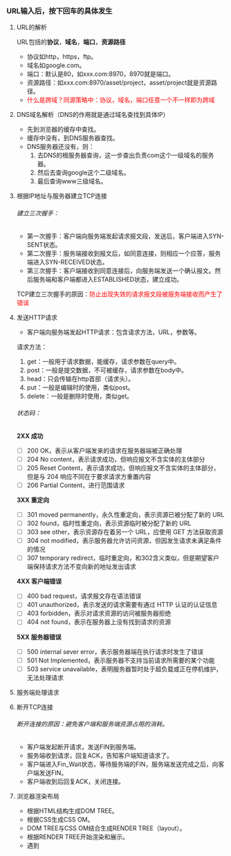 ### URL输入后，按下回车的具体发生

1. URL的解析

   URL包括的**协议**，**域名**，**端口**，**资源路径**

   - 协议如http，https，ftp。
   - 域名如google.com。
   - 端口：默认是80，如xxx.com:8970，8970就是端口。
   - 资源路径：如xxx.com:8970/asset/project，asset/project就是资源路径。
   - <font color=#FF0000>什么是跨域？同源策略中：协议，域名，端口任意一个不一样即为跨域</font>

2. DNS域名解析（DNS的作用就是通过域名查找到具体IP）

   - 先到浏览器的缓存中查找。
   - 缓存中没有，到DNS服务器查找。
   - DNS服务器还没有，则：
     1. 去DNS的根服务器查询，这一步查出负责com这个一级域名的服务器。
     2. 然后去查询google这个二级域名。
     3. 最后查询www三级域名。

3. 根据IP地址与服务器建立TCP连接

   ###### 建立三次握手：

   - 第一次握手：客户端向服务端发起请求报文段，发送后，客户端进入SYN-SENT状态。
   - 第二次握手：服务端接收到报文后，如同意连接，则相应一个应答，服务端进入SYN-RECEIVED状态。
   - 第三次握手：客户端接收到同意连接后，向服务端发送一个确认报文。然后服务端和客户端都进入ESTABLISHED状态，建立成功。

   TCP建立三次握手的原因：<font color=red>防止出现失效的请求报文段被服务端接收而产生了错误</font>

4. 发送HTTP请求

   - 客户端向服务端发起HTTP请求：包含请求方法，URL，参数等。

   请求方法：

   1. get：一般用于请求数据，能缓存，请求参数在query中。
   2. post：一般是提交数据，不可被缓存，请求参数在body中。
   3. head：只会传输在http首部（请求头）。
   4. put：一般是编辑时的使用，类似post。
   5. delete：一般是删除时使用，类似get。

   ###### 状态码：

   **2XX 成功**

   - [ ] 200 OK，表示从客户端发来的请求在服务器端被正确处理
   - [ ] 204 No content，表示请求成功，但响应报文不含实体的主体部分
   - [ ] 205 Reset Content，表示请求成功，但响应报文不含实体的主体部分，但是与 204 响应不同在于要求请求方重置内容
   - [ ] 206 Partial Content，进行范围请求

   **3XX 重定向**

   - [ ] 301 moved permanently，永久性重定向，表示资源已被分配了新的 URL
   - [ ] 302 found，临时性重定向，表示资源临时被分配了新的 URL
   - [ ] 303 see other，表示资源存在着另一个 URL，应使用 GET 方法获取资源
   - [ ] 304 not modified，表示服务器允许访问资源，但因发生请求未满足条件的情况
   - [ ] 307 temporary redirect，临时重定向，和302含义类似，但是期望客户端保持请求方法不变向新的地址发出请求

   **4XX 客户端错误**

   - [ ] 400 bad request，请求报文存在语法错误
   - [ ] 401 unauthorized，表示发送的请求需要有通过 HTTP 认证的认证信息
   - [ ] 403 forbidden，表示对请求资源的访问被服务器拒绝
   - [ ] 404 not found，表示在服务器上没有找到请求的资源

   **5XX 服务器错误**

   - [ ] 500 internal sever error，表示服务器端在执行请求时发生了错误
   - [ ] 501 Not Implemented，表示服务器不支持当前请求所需要的某个功能
   - [ ] 503 service unavailable，表明服务器暂时处于超负载或正在停机维护，无法处理请求

5. 服务端处理请求

6. 断开TCP连接

   ###### 断开连接的原因：避免客户端和服务端资源占用的消耗。

   - 客户端发起断开请求，发送FIN到服务端。
   - 服务端收到请求，回复ACK，告知客户端知道请求了。
   - 客户端进入Fin_Wait状态，等待服务端的FIN，服务端发送完成之后，向客户端发送FIN。
   - 客户端收到后回复ACK，关闭连接。

7. 浏览器渲染布局

   - 根据HTML结构生成DOM TREE。
   - 根据CSS生成CSS OM。
   - DOM TREE与CSS OM结合生成RENDER TREE（layout）。
   - 根据RENDER TREE开始渲染和展示。
   - 遇到<script>标签，阻塞渲染（js会改变dom结构）,进行重排，重绘。（我们在首页会把js文件放在最下面的原因，但是可以给script标签加上**defer**属性，那么放在任何位置都可以保证js文件最后执行。）

   

   ###### 重绘（Repaint）

   - 节点需要改变而不影响布局，比如color。

   ###### 回流（Reflow） 也就是 **重排**

   - 布局或者属性发生变化。

   **关系：回流必然重绘，重绘不一定回流。回流的成本比重绘高的多，改变父节点的子节点很肯能导致父节点的一系列回流。**

   

   ###### 常用减少重绘或回流的方法：

   - 使用 `visibility` 替换 `display: none` ，因为前者只会引起重绘，后者会引发回流（改变了布局）
   - 不使用table布局，table的一个小改动会导致回流。
   - CSS3动画效果表现的越快，回流次数越多。

   

   ### 事件机制

   1. 事件级别：分别是0,2,3级事件

      ```js
      ele.onclick = function(){} // 0级事件
      ele.addEventListener('click',function(){},false) // 2级事件
      ele.addEventListener('keyup',function(){},false) // 3级事件
      // 2级事件与3三级事件的区别就是，3级事件多了一些类似键盘事件的东西
      // 第三个参数默认是false，表示冒泡。true是捕获。
      // 第三个参数也可以是对象{capture:false,once:true,passive:false}
      capture：布尔值，和 useCapture 作用一样
      once：布尔值，值为 true 表示该回调只会调用一次，调用后会移除监听
      passive：布尔值，表示永远不会调用 preventDefault
      ```

   2. 事件模型：捕获与冒泡

   3. 事件流：三个阶段，1，捕获；2，目标阶段；3，冒泡

   4. 具体流程

      ```js
      window -> document -> html -> body -> dom //这是捕获流程，冒泡流程与之相反。获取html标签的方法：document.documentElement
      	
              window.addEventListener('click', function (e) {
                  console.log('window captrue');
              }, true);
      
              document.addEventListener('click', function (e) {
                  console.log('document captrue');
              }, true);
      
              document.documentElement.addEventListener('click', function (e) {
                  console.log('html captrue');
              }, true);
      
              document.body.addEventListener('click', function (e) {
                  console.log('body captrue');
              }, true);
      
      		dom.addEventListener('click', function (e) {
                  console.log('ev captrue');
              }, true);
      ```

   5. 自定义事件 var eve = new Event('test'); dispatchEvent触发

      ```js
      //自定义事件 事件名是test
      var eve = new Event('test');
      ev.addEventListener('test', function () {
          console.log('test dispatch');
      });
      setTimeout(function () {
          //这里参数是对象而不是名字
          ev.dispatchEvent(eve);
      }, 1000);
      ```

   6. event对象常见类型

      ```js
      event.preventDefault() // 阻止默认事件，比如在a标签上绑定一个click事件
      event.stopPropagation() // 阻止冒泡
      event.stopImmediatePropagation()  // 假如一个dom绑定a,b事件，并且执行顺序是a(),b()，如果我们在a事件加上 event.stopImmediatePropagation() ,那么b事件不会执行 体现了事件执行的优先级
      ```

   7. 事件代理

      ```js
      <ul id="ul">
      	<li>1</li>
          <li>2</li>
      	<li>3</li>
      	<li>4</li>
      	<li>5</li>
      </ul>
      <script>
      	let ul = document.querySelector('#ul')
      	ul.addEventListener('click', (event) => {
      		console.log(event.target);
      	})
      </script>
      ```

   

   ### 浏览器存储

   

   

   

   

   

   

   

   

   

   

   

   

   